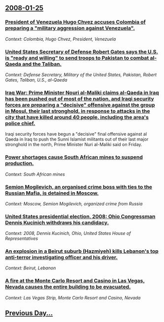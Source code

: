 ## [2008-01-25](/news/2008/01/25/index.md)

### [ President of Venezuela Hugo Chvez accuses Colombia of preparing a "military aggression against Venezuela". ](/news/2008/01/25/president-of-venezuela-hugo-chavez-accuses-colombia-of-preparing-a-military-aggression-against-venezuela.md)
_Context: Colombia, Hugo Chvez, President, Venezuela_

### [ United States Secretary of Defense Robert Gates says the U.S. is "ready and willing" to send troops to Pakistan to combat al-Qaeda and the Taliban. ](/news/2008/01/25/united-states-secretary-of-defense-robert-gates-says-the-u-s-is-ready-and-willing-to-send-troops-to-pakistan-to-combat-al-qaeda-and-the.md)
_Context: Defense Secretary, Military of the United States, Pakistan, Robert Gates, Taliban, U.S., al-Qaeda_

### [ Iraq War: Prime Minister Nouri al-Maliki claims al-Qaeda in Iraq has been pushed out of most of the nation, and Iraqi security forces are preparing a "decisive" offensive against the group in Mosul, their last stronghold, in response to attacks in the city that have killed around 40 people, including the area's police chief. ](/news/2008/01/25/iraq-war-prime-minister-nouri-al-maliki-claims-al-qaeda-in-iraq-has-been-pushed-out-of-most-of-the-nation-and-iraqi-security-forces-are-p.md)
Iraqi security forces have begun a &quot;decisive&quot; final offensive against al Qaeda in Iraq to push the Sunni Islamist militants out of their last major stronghold in the north, Prime Minister Nuri al-Maliki said on Friday.

### [ Power shortages cause South African mines to suspend production. ](/news/2008/01/25/power-shortages-cause-south-african-mines-to-suspend-production.md)
_Context: South African mines_

### [ Semion Mogilevich, an organised crime boss with ties to the Russian Mafia, is detained in Moscow. ](/news/2008/01/25/semion-mogilevich-an-organised-crime-boss-with-ties-to-the-russian-mafia-is-detained-in-moscow.md)
_Context: Moscow, Semion Mogilevich, organized crime from Russia_

### [ United States presidential election, 2008: Ohio Congressman Dennis Kucinich withdraws his candidacy. ](/news/2008/01/25/united-states-presidential-election-2008-ohio-congressman-dennis-kucinich-withdraws-his-candidacy.md)
_Context: 2008, Dennis Kucinich, Ohio, United States House of Representatives_

### [ An explosion in a Beirut suburb (Hazmiyeh) kills Lebanon's top anti-terror investigating officer and his driver. ](/news/2008/01/25/an-explosion-in-a-beirut-suburb-hazmiyeh-kills-lebanon-s-top-anti-terror-investigating-officer-and-his-driver.md)
_Context: Beirut, Lebanon_

### [ A fire at the Monte Carlo Resort and Casino in Las Vegas, Nevada causes the entire building to be evacuated. ](/news/2008/01/25/a-fire-at-the-monte-carlo-resort-and-casino-in-las-vegas-nevada-causes-the-entire-building-to-be-evacuated.md)
_Context: Las Vegas Strip, Monte Carlo Resort and Casino, Nevada_

## [Previous Day...](/news/2008/01/24/index.md)

